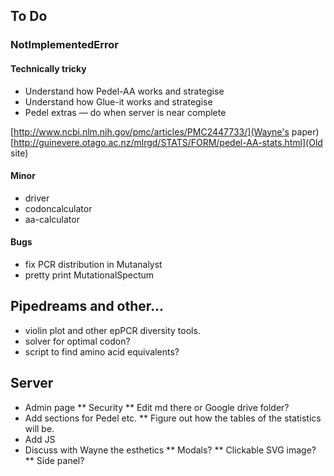 ## To Do
### NotImplementedError
#### Technically tricky
* Understand how Pedel-AA works and strategise
* Understand how Glue-it works and strategise
* Pedel extras — do when server is near complete

[http://www.ncbi.nlm.nih.gov/pmc/articles/PMC2447733/](Wayne's paper)
[http://guinevere.otago.ac.nz/mlrgd/STATS/FORM/pedel-AA-stats.html](Old site)
#### Minor
* driver
* codoncalculator
* aa-calculator
#### Bugs
* fix PCR distribution in Mutanalyst
* pretty print MutationalSpectum

## Pipedreams and other...
* violin plot and other epPCR diversity tools.
* solver for optimal codon?
* script to find amino acid equivalents?

## Server
* Admin page
** Security
** Edit md there or Google drive folder?
* Add sections for Pedel etc.
** Figure out how the tables of the statistics will be.
* Add JS
* Discuss with Wayne the esthetics
** Modals?
** Clickable SVG image?
** Side panel?

